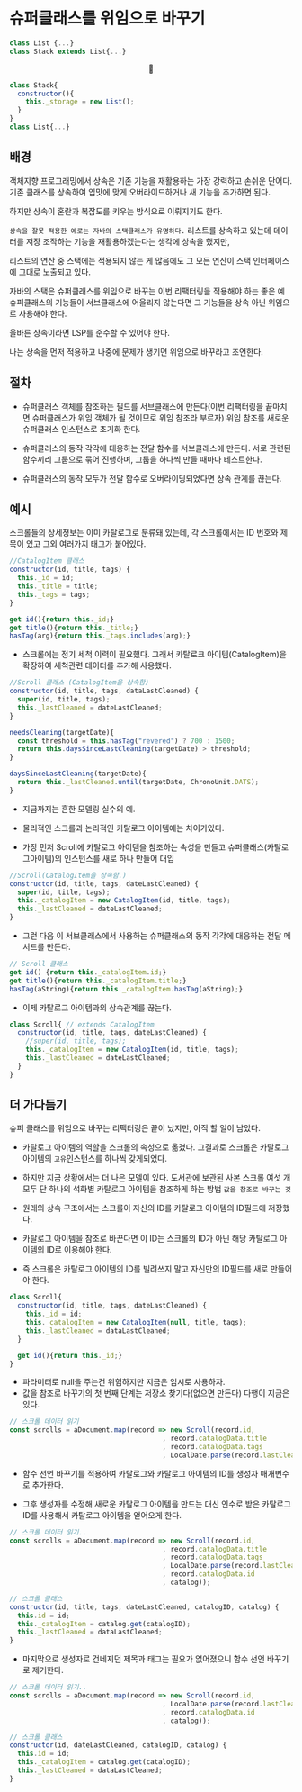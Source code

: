 # 슈퍼클래스를 위임으로 바꾸기

```JavaScript
class List {...}
class Stack extends List{...}
```

<center>🔽</center>

```JavaScript
class Stack{
  constructor(){
    this._storage = new List();
  }
}
class List{...}
```

## 배경

객체지향 프로그래밍에서 상속은 기존 기능을 재활용하는 가장 강력하고 손쉬운 단어다. 기존 클래스를 상속하여 입맛에 맞게 오버라이드하거나 새 기능을 추가하면 된다.

하지만 상속이 혼란과 복잡도를 키우는 방식으로 이뤄지기도 한다.

`상속을 잘못 적용한 예로는 자바의 스택클래스가 유명하다.` 리스트를 상속하고 있는데 데이터를 저장 조작하는 기능을 재활용하겠는다는 생각에 상속을 했지만,

리스트의 연산 중 스택에는 적용되지 않는 게 많음에도 그 모든 연산이 스택 인터페이스에 그대로 노출되고 있다.

자바의 스택은 슈퍼클래스를 위임으로 바꾸는 이번 리팩터링을 적용해야 하는 좋은 예 슈퍼클래스의 기능들이 서브클래스에 어울리지 않는다면 그 기능들을 상속 아닌 위임으로 사용해야 한다.

올바른 상속이라면 LSP를 준수할 수 있어야 한다.

나는 상속을 먼저 적용하고 나중에 문제가 생기면 위임으로 바꾸라고 조언한다.

## 절차

-   슈퍼클래스 객체를 참조하는 필드를 서브클래스에 만든다(이번 리팩터링을 끝마치면 슈퍼클래스가 위임 객체가 될 것이므로 위임 참조라 부르자) 위임 참조를 새로운 슈퍼클래스 인스턴스로 초기화 한다.

-   슈퍼클래스의 동작 각각에 대응하는 전달 함수를 서브클래스에 만든다. 서로 관련된 함수끼리 그룹으로 묶어 진행하며, 그룹을 하나씩 만들 때마다 테스트한다.

-   슈퍼클래스의 동작 모두가 전달 함수로 오버라이딩되었다면 상속 관계를 끊는다.

## 예시

스크롤들의 상세정보는 이미 카탈로그로 분류돼 있는데, 각 스크롤에서는 ID 번호와 제목이 있고 그외 여러가지 태그가 붙어있다.

```JavaScript
//CatalogItem 클래스
constructor(id, title, tags) {
  this._id = id;
  this._title = title;
  this._tags = tags;
}

get id(){return this._id;}
get title(){return this._title;}
hasTag(arg){return this._tags.includes(arg);}

```

-   스크롤에는 정기 세척 이력이 필요했다. 그래서 카탈로크 아이템(CatalogItem)을 확장하여 세척관련 데이터를 추가해 사용했다.

```JavaScript
//Scroll 클래스 (CatalogItem을 상속함)
constructor(id, title, tags, dataLastCleaned) {
  super(id, title, tags);
  this._lastCleaned = dateLastCleaned;
}

needsCleaning(targetDate){
  const threshold = this.hasTag("revered") ? 700 : 1500;
  return this.daysSinceLastCleaning(targetDate) > threshold;
}

daysSinceLastCleaning(targetDate){
  return this._lastCleaned.until(targetDate, ChronoUnit.DATS);
}
```

-   지금까지는 흔한 모델링 실수의 예.
-   물리적인 스크롤과 논리적인 카탈로그 아이템에는 차이가있다.

-   가장 먼저 Scroll에 카탈로그 아이템을 참조하는 속성을 만들고 슈퍼클래스(카탈로그아이템)의 인스턴스를 새로 하나 만들어 대입

```JavaScript
//Scroll(CatalogItem을 상속함.)
constructor(id, title, tags, dateLastCleaned) {
  super(id, title, tags);
  this._catalogItem = new CatalogItem(id, title, tags);
  this._lastCleaned = dateLastCleaned;
}
```

-   그런 다음 이 서브클래스에서 사용하는 슈퍼클래스의 동작 각각에 대응하는 전달 메서드를 만든다.

```JavaScript
// Scroll 클래스
get id() {return this._catalogItem.id;}
get title(){return this._catalogItem.title;}
hasTag(aString){return this._catalogItem.hasTag(aString);}
```

-   이제 카탈로그 아이템과의 상속관계를 끊는다.

```JavaScript
class Scroll{ // extends CatalogItem
  constructor(id, title, tags, dateLastCleaned) {
    //super(id, title, tags);
    this._catalogItem = new CatalogItem(id, title, tags);
    this._lastCleaned = dateLastCleaned;
  }
}

```

## 더 가다듬기

슈퍼 클래스를 위임으로 바꾸는 리팩터링은 끝이 났지만, 아직 할 일이 남았다.

-   카탈로그 아이템의 역할을 스크롤의 속성으로 옮겼다. 그결과로 스크롤은 카탈로그 아이템의 `고유`인스턴스를 하나씩 갖게되었다.

-   하지만 지금 상황에서는 더 나은 모델이 있다. 도서관에 보관된 사본 스크롤 여섯 개 모두 단 하나의 석화별 카탈로그 아이템을 참조하게 하는 방법 `값을 참조로 바꾸는 것`

-   원래의 상속 구조에서는 스크롤이 자신의 ID를 카탈로그 아이템의 ID필드에 저장했다.
-   카탈로그 아이템을 참조로 바꾼다면 이 ID는 스크롤의 ID가 아닌 해당 카탈로그 아이템의 ID로 이용해야 한다.
-   즉 스크롤은 카탈로그 아이템의 ID를 빌려쓰지 말고 자신만의 ID필드를 새로 만들어야 한다.

```JavaScript
class Scroll{
  constructor(id, title, tags, dateLastCleaned) {
    this._id = id;
    this._catalogItem = new CatalogItem(null, title, tags);
    this._lastCleaned = dataLastCleaned;
  }

  get id(){return this._id;}
}
```

-   파라미터로 null을 주는건 위험하지만 지금은 임시로 사용하자.
-   값을 참조로 바꾸기의 첫 번째 단계는 저장소 찾기다(없으면 만든다) 다행이 지금은 있다.

```JavaScript
// 스크롤 데이터 읽기
const scrolls = aDocument.map(record => new Scroll(record.id,
                                      , record.catalogData.title
                                      , record.catalogData.tags
                                      , LocalDate.parse(record.lastCleaned)));
```

-   함수 선언 바꾸기를 적용하여 카탈로그와 카탈로그 아이템의 ID를 생성자 매개변수로 추가한다.

-   그후 생성자를 수정해 새로운 카탈로그 아이템을 만드는 대신 인수로 받은 카탈로그 ID를 사용해서 카탈로그 아이템을 얻어오게 한다.

```JavaScript
// 스크롤 데이터 읽기..
const scrolls = aDocument.map(record => new Scroll(record.id,
                                      , record.catalogData.title
                                      , record.catalogData.tags
                                      , LocalDate.parse(record.lastCleaned)
                                      , record.catalogData.id
                                      , catalog));

// 스크롤 클래스
constructor(id, title, tags, dateLastCleaned, catalogID, catalog) {
  this.id = id;
  this._catalogItem = catalog.get(catalogID);
  this._lastCleaned = dataLastCleaned;
}
```

-   마지막으로 생성자로 건네지던 제목과 태그는 필요가 없어졌으니 함수 선언 바꾸기로 제거한다.

```JavaScript
// 스크롤 데이터 읽기..
const scrolls = aDocument.map(record => new Scroll(record.id,
                                      , LocalDate.parse(record.lastCleaned)
                                      , record.catalogData.id
                                      , catalog));

// 스크롤 클래스
constructor(id, dateLastCleaned, catalogID, catalog) {
  this.id = id;
  this._catalogItem = catalog.get(catalogID);
  this._lastCleaned = dataLastCleaned;
}
```
